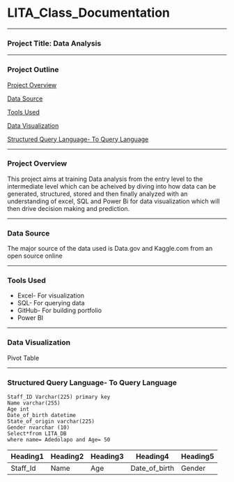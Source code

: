 # LITA_Class_Documentation
---
### Project Title: Data Analysis

---
### Project Outline
 [Project Overview](#project-overview)
 
[Data Source](#data-source)

 [Tools Used](#tools-used)

[Data Visualization](#data-visualization)

[Structured Query Language- To Query Language](#structured-query-language-to-query-language)





---
### Project Overview
This project aims at training Data analysis from the entry level to the intermediate level which can be acheived by diving into how data can be generated, structured, stored and then finally analyzed with an understanding of excel, SQL and Power Bi for data visualization which will then drive decision making and prediction.

---
### Data Source
The major source of the data used is Data.gov and Kaggle.com from an open source online

---
### Tools Used
- Excel- For visualization
- SQL- For querying data
- GitHub- For building portfolio
- Power BI
  
---
  ### Data Visualization
 Pivot Table

---
### Structured Query Language- To Query Language
``` Create Table LITA_DB
Staff_ID Varchar(225) primary key
Name varchar(255)
Age int
Date_of_birth datetime
State_of_origin varchar(225)
Gender nvarchar (10)
Select*from LITA_DB
where name= Adedolapo and Age= 50
```
|Heading1|Heading2|Heading3|Heading4|Heading5|
|--------|--------|--------|--------|--------|
|Staff_Id|Name    |Age     |Date_of_birth|Gender |
